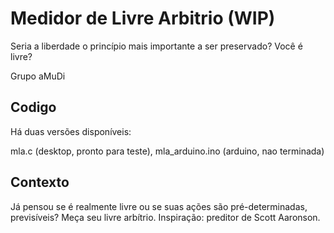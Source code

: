 # Medidor de Livre Arbitrio (WIP)

Seria a liberdade o princípio mais importante a ser preservado? Você é livre?

Grupo aMuDi

## Codigo

Há duas versões disponíveis: 

mla.c (desktop, pronto para teste), 
mla_arduino.ino (arduino, nao terminada)

## Contexto

Já pensou se é realmente livre ou se suas ações são pré-determinadas, previsíveis?
Meça seu livre arbítrio. Inspiração: preditor de Scott Aaronson.
